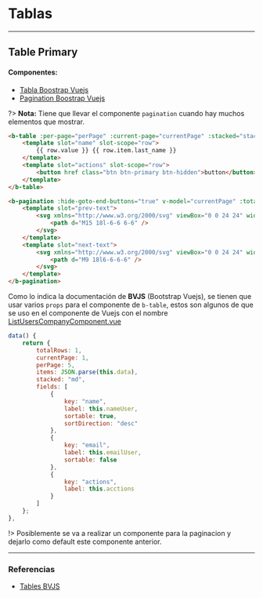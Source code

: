 
# Tablas
--------

## Table Primary

#### Componentes:
- [Tabla Boostrap Vuejs](https://bootstrap-vue.js.org/docs/components/table/#tables)
- [Pagination Boostrap Vuejs](https://bootstrap-vue.js.org/docs/components/pagination/#pagination)

?> **Nota:** Tiene que llevar el componente `pagination` cuando hay muchos elementos que mostrar.

```html
<b-table :per-page="perPage" :current-page="currentPage" :stacked="stacked" hover outlined :items="items" :fields="fields" :filter="filter" @filtered="onFiltered" class="table-dps my-4">
    <template slot="name" slot-scope="row">
        {{ row.value }} {{ row.item.last_name }}
    </template>
    <template slot="actions" slot-scope="row">
        <button href class="btn btn-primary btn-hidden">button</button>
    </template>
</b-table>

<b-pagination :hide-goto-end-buttons="true" v-model="currentPage" :total-rows="totalRows" :per-page="perPage" :hide-ellipsis="true" size="sm" class="my-3">
    <template slot="prev-text">
        <svg xmlns="http://www.w3.org/2000/svg" viewBox="0 0 24 24" width="16" height="16" fill="none" stroke="currentColor" stroke-width="2" stroke-linecap="round" stroke-linejoin="round" class="feather feather-chevron-left">
            <path d="M15 18l-6-6 6-6" />
        </svg>
    </template>
    <template slot="next-text">
        <svg xmlns="http://www.w3.org/2000/svg" viewBox="0 0 24 24" width="16" height="16" fill="none" stroke="currentColor" stroke-width="2" stroke-linecap="round" stroke-linejoin="round" class="feather feather-chevron-right">
            <path d="M9 18l6-6-6-6" />
        </svg>
    </template>
</b-pagination>
```

Como lo indica la documentación de **BVJS** (Bootstrap Vuejs), se tienen que usar varios `props` para el componente de `b-table`, estos son algunos de que se uso en el componente de Vuejs con el nombre [ListUsersCompanyComponent.vue](https://bitbucket.org/opteren/dps-ac/src/dev/resources/js/components/company/ListUsersCompanyComponent.vue)

```javascript
data() {
    return {
        totalRows: 1,
        currentPage: 1,
        perPage: 5,
        items: JSON.parse(this.data),
        stacked: "md",
        fields: [
            {
                key: "name",
                label: this.nameUser,
                sortable: true,
                sortDirection: "desc"
            },
            {
                key: "email",
                label: this.emailUser,
                sortable: false
            },
            {
                key: "actions",
                label: this.acctions
            }
        ]
    };
},
```

!> Posiblemente se va a realizar un componente para la paginacion y dejarlo como default este componente anterior.


---

### Referencias
- [Tables BVJS](https://bootstrap-vue.js.org/docs/components/table/#tables)